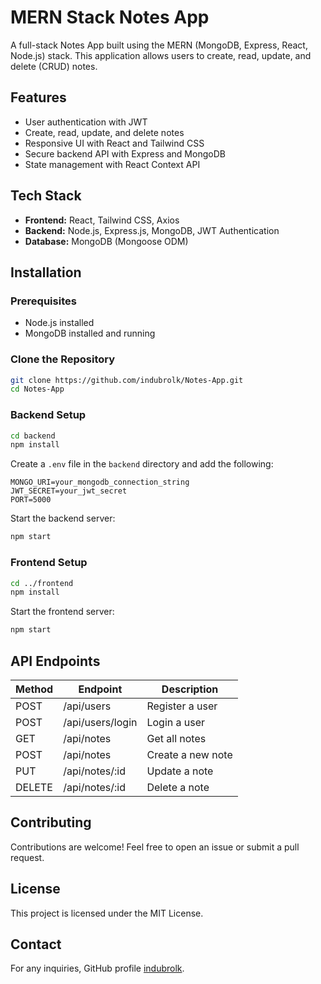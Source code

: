 # MERN Stack Notes App

A full-stack Notes App built using the MERN (MongoDB, Express, React, Node.js) stack. This application allows users to create, read, update, and delete (CRUD) notes.

## Features

- User authentication with JWT
- Create, read, update, and delete notes
- Responsive UI with React and Tailwind CSS
- Secure backend API with Express and MongoDB
- State management with React Context API

## Tech Stack

- **Frontend:** React, Tailwind CSS, Axios
- **Backend:** Node.js, Express.js, MongoDB, JWT Authentication
- **Database:** MongoDB (Mongoose ODM)

## Installation

### Prerequisites

- Node.js installed
- MongoDB installed and running

### Clone the Repository

```bash
git clone https://github.com/indubrolk/Notes-App.git
cd Notes-App
```

### Backend Setup

```bash
cd backend
npm install
```

Create a `.env` file in the `backend` directory and add the following:

```env
MONGO_URI=your_mongodb_connection_string
JWT_SECRET=your_jwt_secret
PORT=5000
```

Start the backend server:

```bash
npm start
```

### Frontend Setup

```bash
cd ../frontend
npm install
```

Start the frontend server:

```bash
npm start
```

## API Endpoints

| Method | Endpoint         | Description       |
| ------ | ---------------- | ----------------- |
| POST   | /api/users       | Register a user   |
| POST   | /api/users/login | Login a user      |
| GET    | /api/notes       | Get all notes     |
| POST   | /api/notes       | Create a new note |
| PUT    | /api/notes/\:id  | Update a note     |
| DELETE | /api/notes/\:id  | Delete a note     |

## Contributing

Contributions are welcome! Feel free to open an issue or submit a pull request.

## License

This project is licensed under the MIT License.

## Contact

For any inquiries, GitHub profile [indubrolk](https://github.com/indubrolk).


